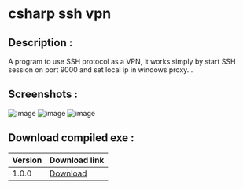 # csharp ssh vpn

## Description : 
A program to use SSH protocol as a VPN, it works simply by start SSH session on port 9000 and set local ip in windows proxy...

## Screenshots : 
![image](https://github.com/omidmousavi/csharp-ssh-vpn/assets/67155909/acf6a507-866b-422c-a7c1-3e2b98cb2521)
![image](https://github.com/omidmousavi/csharp-ssh-vpn/assets/67155909/40587a57-efd8-4696-8612-a78a87c8d478)
![image](https://github.com/omidmousavi/csharp-ssh-vpn/assets/67155909/73b7314a-b9d7-465b-9afd-ea3dd25c688f)

## Download compiled exe : 
Version  | Download link
| ------------- | ------------- |
1.0.0 | [Download](https://github.com/omidmousavi/csharp-ssh-vpn/raw/master/ssh-vpn/bin/Debug/v1.0.0.rar) |
